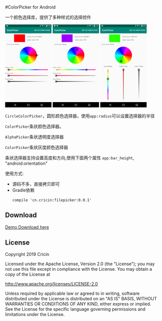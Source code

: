 #ColorPicker for Android

一个颜色选择库，提供了多种样式的选择控件

<img src="https://raw.githubusercontent.com/Cricin/ColorPicker/master/pics/pic1.png" width="30%"></img>
<img src="https://raw.githubusercontent.com/Cricin/ColorPicker/master/pics/pic2.png" width="30%"></img>
<img src="https://raw.githubusercontent.com/Cricin/ColorPicker/master/pics/pic3.png" width="30%"></img>

`CircleColorPicker`，圆形颜色选择器，使用`app:radius`可以设置选择器的半径

`ColorPicker`条状颜色选择器。

`AlphaPicker`条状透明度选择器

`ColorPicker`条状灰度颜色选择器

条状选择器支持设置高度和方向,使用下面两个属性
`app:bar_height`, "android:orientation"

使用方式:
* 源码不多，直接拷贝即可
* Gradle依赖
  ```
  compile 'cn.cricin:filepicker:0.0.1'
  ```

## Download
[Demo Download here](https://raw.githubusercontent.com/Cricin/ColorPicker/master/demo.apk)

## License

Copyright 2019 Cricin

Licensed under the Apache License, Version 2.0 (the "License");
you may not use this file except in compliance with the License.
You may obtain a copy of the License at

   http://www.apache.org/licenses/LICENSE-2.0

Unless required by applicable law or agreed to in writing, software
distributed under the License is distributed on an "AS IS" BASIS,
WITHOUT WARRANTIES OR CONDITIONS OF ANY KIND, either express or implied.
See the License for the specific language governing permissions and
limitations under the License.